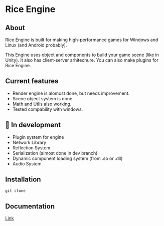 # Rice Engine

## About

Rice Engine is built for making high-performance games for Windows and Linux (and Android probably).

This Engine uses object and components to build your game scene (like in Unity). It also has client-server arhitechure. You can also make plugins for Rice Engine.

## Current features

* Render engine is alomost done, but needs improvement.
* Scene object system is done.
* Math and Utlis also working.
* Tested compability with windows.

## 🚧 In development

* Plugin system for engine
* Network Library
* Reflection System
* Serialization (almost done in dev branch)
* Dynamic component loading system (from .so or .dll)
* Audio System.
  
## Installation

` git clone `

## Documentation

[Link](doc/documentation.md)
